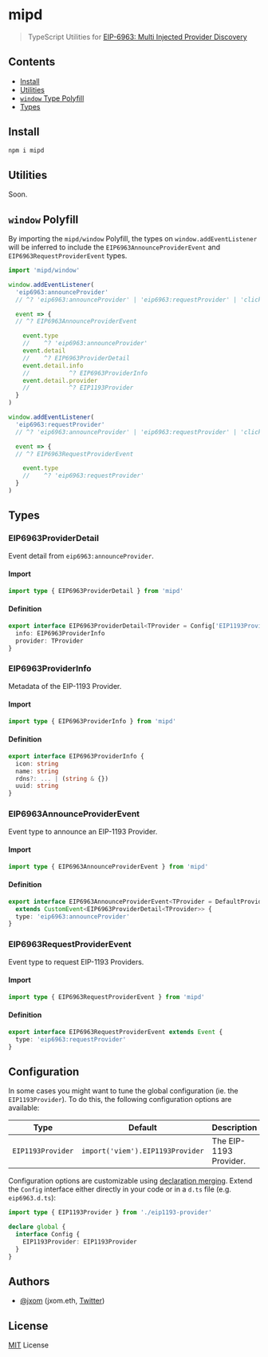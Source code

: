 # mipd

> TypeScript Utilities for [EIP-6963: Multi Injected Provider Discovery](https://eips.ethereum.org/EIPS/eip-6963)

## Contents

- [Install](#install)
- [Utilities](#utilities)
- [`window` Type Polyfill](#window-polyfill)
- [Types](#types)

## Install

```bash
npm i mipd
```

## Utilities

Soon.

## `window` Polyfill

By importing the `mipd/window` Polyfill, the types on `window.addEventListener` will be inferred to include the `EIP6963AnnounceProviderEvent` and `EIP6963RequestProviderEvent` types.

```ts
import 'mipd/window'

window.addEventListener(
  'eip6963:announceProvider'
  // ^? 'eip6963:announceProvider' | 'eip6963:requestProvider' | 'click' | ...

  event => {
  // ^? EIP6963AnnounceProviderEvent

    event.type
    //    ^? 'eip6963:announceProvider'
    event.detail
    //    ^? EIP6963ProviderDetail
    event.detail.info
    //           ^? EIP6963ProviderInfo
    event.detail.provider
    //           ^? EIP1193Provider
  }
)

window.addEventListener(
  'eip6963:requestProvider'
  // ^? 'eip6963:announceProvider' | 'eip6963:requestProvider' | 'click' | ...

  event => {
  // ^? EIP6963RequestProviderEvent

    event.type
    //    ^? 'eip6963:requestProvider'
  }
)
```

## Types

### EIP6963ProviderDetail

Event detail from `eip6963:announceProvider`.

#### Import

```ts
import type { EIP6963ProviderDetail } from 'mipd'
```

#### Definition

```ts
export interface EIP6963ProviderDetail<TProvider = Config['EIP1193Provider']> {
  info: EIP6963ProviderInfo
  provider: TProvider
}
```

### EIP6963ProviderInfo

Metadata of the EIP-1193 Provider.

#### Import

```ts
import type { EIP6963ProviderInfo } from 'mipd'
```

#### Definition

```ts
export interface EIP6963ProviderInfo {
  icon: string
  name: string
  rdns?: ... | (string & {})
  uuid: string
}
```

### EIP6963AnnounceProviderEvent

Event type to announce an EIP-1193 Provider.

#### Import

```ts
import type { EIP6963AnnounceProviderEvent } from 'mipd'
```

#### Definition

```ts
export interface EIP6963AnnounceProviderEvent<TProvider = DefaultProvider>
  extends CustomEvent<EIP6963ProviderDetail<TProvider>> {
  type: 'eip6963:announceProvider'
}
```

### EIP6963RequestProviderEvent

Event type to request EIP-1193 Providers.

#### Import

```ts
import type { EIP6963RequestProviderEvent } from 'mipd'
```

#### Definition

```ts
export interface EIP6963RequestProviderEvent extends Event {
  type: 'eip6963:requestProvider'
}
```

## Configuration

In some cases you might want to tune the global configuration (ie. the `EIP1193Provider`). To do this, the following configuration options are available:

| Type                | Default                          | Description            |
| ------------------- | -------------------------------- | ---------------------- |
| `EIP1193Provider`   | `import('viem').EIP1193Provider` | The EIP-1193 Provider. |

Configuration options are customizable using [declaration merging](https://www.typescriptlang.org/docs/handbook/declaration-merging.html). Extend the `Config` interface either directly in your code or in a `d.ts` file (e.g. `eip6963.d.ts`):

```ts
import type { EIP1193Provider } from './eip1193-provider'

declare global {
  interface Config {
    EIP1193Provider: EIP1193Provider
  }
}
```

## Authors

- [@jxom](https://github.com/jxom) (jxom.eth, [Twitter](https://twitter.com/jakemoxey))

## License

[MIT](/LICENSE) License
